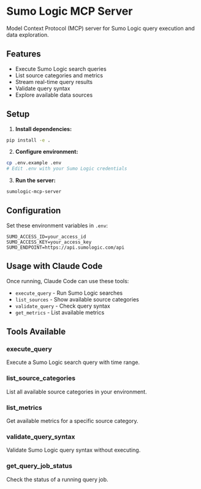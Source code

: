 # Sumo Logic MCP Server

Model Context Protocol (MCP) server for Sumo Logic query execution and data exploration.

## Features

- Execute Sumo Logic search queries
- List source categories and metrics
- Stream real-time query results
- Validate query syntax
- Explore available data sources

## Setup

1. **Install dependencies:**
```bash
pip install -e .
```

2. **Configure environment:**
```bash
cp .env.example .env
# Edit .env with your Sumo Logic credentials
```

3. **Run the server:**
```bash
sumologic-mcp-server
```

## Configuration

Set these environment variables in `.env`:

```env
SUMO_ACCESS_ID=your_access_id
SUMO_ACCESS_KEY=your_access_key
SUMO_ENDPOINT=https://api.sumologic.com/api
```

## Usage with Claude Code

Once running, Claude Code can use these tools:

- `execute_query` - Run Sumo Logic searches
- `list_sources` - Show available source categories
- `validate_query` - Check query syntax
- `get_metrics` - List available metrics

## Tools Available

### execute_query
Execute a Sumo Logic search query with time range.

### list_source_categories  
List all available source categories in your environment.

### list_metrics
Get available metrics for a specific source category.

### validate_query_syntax
Validate Sumo Logic query syntax without executing.

### get_query_job_status
Check the status of a running query job.